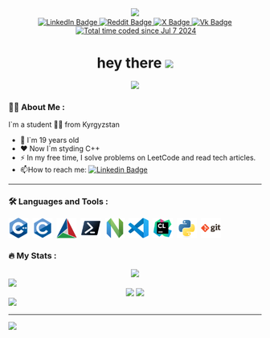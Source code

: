
<!-- **Danil-SkiPPer/Danil-SkiPPer** is a ✨ _special_ ✨ repository because its `README.md` (this file) appears on your GitHub profile. -->


<div id="header" align="center">
<img src="https://i.giphy.com/media/v1.Y2lkPTc5MGI3NjExbWZyY2EwaTJ5OW4ybDNwMXdyaDkwd3F6b3J4NnZmbTU0cW41NDhjYSZlcD12MV9pbnRlcm5hbF9naWZfYnlfaWQmY3Q9Zw/2IudUHdI075HL02Pkk/giphy.gif" width="200"/>
</div>


<div id="badges" align="center" >
  <a href="https://www.linkedin.com/in/danil-losev/">
    <img src="https://img.shields.io/badge/LikedIn-1439d0?logo=linkedin&logoColor=white&style=for-the-badge" alt="LinkedIn Badge"/> 
  </a> 
   
  <a href="https://www.reddit.com/user/Danil_Losev/">
    <img src="https://img.shields.io/badge/Reddit-d81c1e?logo=Reddit&logoColor=white&style=for-the-badge" alt="Reddit Badge"/> 
  </a> 
  
  <a href="https://x.com/Dan_the_SkiPPer">
    <img src="https://img.shields.io/badge/X-grey?logo=X&logoColor=white&style=for-the-badge" alt="X Badge"/> 
  </a> 
   
  <a href="https://vk.com/smartburito">
    <img src="https://img.shields.io/badge/vKontakte-254dea?logo=Vk&logoColor=white&style=for-the-badge" alt="Vk Badge"/> 
  </a> 
</div>

<div id="info" align="center">
<img src="https://komarev.com/ghpvc/?username=Danil-SkiPPer&color=brightgreen&style=flat-square&label=PROFILE+VIEWS&abbreviated=true" alt=""/>
<a href="https://wakatime.com/@aa09e045-9241-455f-a7ed-3b0b87d5fc64"><img src="https://wakatime.com/badge/user/aa09e045-9241-455f-a7ed-3b0b87d5fc64.svg" alt="Total time coded since Jul 7 2024" /></a>
</div> 



<h1 align="center">
  hey there
  <img src="https://media.giphy.com/media/hvRJCLFzcasrR4ia7z/giphy.gif" width="30px"/>
</h1>



<div align="center">
  <img src="https://i.giphy.com/media/v1.Y2lkPTc5MGI3NjExZWswZ3VjeXR4eWFxZXpkMDF2cmk0dTY2OWM2Nms2OHNiOGVjczRwciZlcD12MV9pbnRlcm5hbF9naWZfYnlfaWQmY3Q9Zw/qgQUggAC3Pfv687qPC/giphy.gif" width="600">
</div>

### 👨‍💻 About Me :

I`m a student 👨‍🎓 from Kyrgyzstan
- 👨 I`m 19 years old
- ❤️ Now I`m styding C++ 
- :zap: In my free time, I solve problems on LeetCode and read tech articles.
- :mailbox:How to reach me: [![Linkedin Badge](https://img.shields.io/badge/-Danil_Losev-blue?style=flat&logo=Linkedin&logoColor=white)](https://www.linkedin.com/in/danil-losev/)


---

### :hammer_and_wrench: Languages and Tools :


<div>
  <img src="https://github.com/devicons/devicon/blob/master/icons/cplusplus/cplusplus-original.svg" title="C++" alt="C++" width="40" height="40"/>&nbsp;
  <img src="https://github.com/devicons/devicon/blob/master/icons/c/c-original.svg" title="C" alt="C" width="40" height="40"/>&nbsp;
  <img src="https://github.com/devicons/devicon/blob/master/icons/cmake/cmake-original.svg" title="Cmake" alt="Cmake" width="40" height="40"/>&nbsp;
  <img src="https://github.com/devicons/devicon/blob/master/icons/powershell/powershell-original.svg" title="PowerShell" alt="PowerShell" width="40" height="40"/>&nbsp;
  <img src="https://github.com/devicons/devicon/blob/master/icons/neovim/neovim-original.svg" title="NeoVim" alt="NeoVim" width="40" height="40"/>&nbsp;
  <img src="https://github.com/devicons/devicon/blob/master/icons/vscode/vscode-original.svg" title="VSCode" alt="VSCode" width="40" height="40"/>&nbsp;
  <img src="https://github.com/devicons/devicon/blob/master/icons/clion/clion-original.svg" title="CLion" alt="Clion" width="40" height="40"/>&nbsp;
  <img src="https://github.com/devicons/devicon/blob/master/icons/python/python-original.svg" title="Python" alt="Python" width="40" height="40"/>&nbsp;
  <img src="https://github.com/devicons/devicon/blob/master/icons/git/git-original-wordmark.svg" title="Git" **alt="Git" width="40" height="40"/>&nbsp;
</div>

### :fire: My Stats :

<div align="center">
 <img src="https://github-readme-streak-stats.herokuapp.com?user=Danil-SkiPPer&theme=transparent&border_radius=0&date_format=j%20M%5B%20Y%5D&card_width=1000&hide_border=true&"/>
</div>

<div>
<a href=""><img src="https://github-readme-activity-graph.vercel.app/graph?username=Danil-SkiPPer&theme=github-compact&area=true&area_color=22ba11"/></a>
</div>


<div align="center">
 <a href=""><img src="https://github-readme-stats.vercel.app/api/top-langs/?username=Danil-SkiPPer&layout=compact&theme=merko&langs_count=10"/></a>
 <a href=""><img src="https://github-readme-stats.vercel.app/api/wakatime?username=SkiPPerTheDan&layout=compact&theme=merko&langs_count=10"/></a>
</div>


<div>
  <a>
    <img src="https://github-profile-trophy.vercel.app/?username=Danil-SkiPPer&no-bg=true&theme=juicyfresh&column=10"/>
  </a>
</div>


---

<div>
  <a>
    <img src="https://quotes-github-readme.vercel.app/api?type=horizontal&border=true"/>
  </a>
</div>


